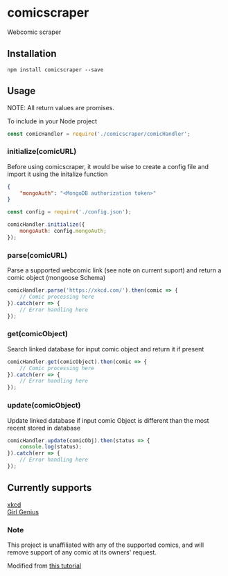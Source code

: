 # comicscraper

Webcomic scraper

## Installation

`npm install comicscraper --save`

## Usage

NOTE: All return values are promises.

To include in your Node project

```js
const comicHandler = require('./comicscraper/comicHandler';
```

### initialize(comicURL)

Before using comicscraper, it would be wise to create a config file and import it using the initalize function

```json
{
    "mongoAuth": "<MongoDB authorization token>"
}
```

```js
const config = require('./config.json');

comicHandler.initialize({
    mongoAuth: config.mongoAuth;
});
```

### parse(comicURL)

Parse a supported webcomic link (see note on current suport) and return a comic object (mongoose Schema)

```js
comicHandler.parse('https://xkcd.com/').then(comic => {
    // Comic processing here
}).catch(err => {
    // Error handling here
});
```

### get(comicObject)

Search linked database for input comic object and return it if present

```js
comicHandler.get(comicObject).then(comic => {
    // Comic processing here
}).catch(err => {
    // Error handling here
});
```

### update(comicObject)

Update linked database if input comic Object is different than the most recent stored in database

```js
comicHandler.update(comicObj).then(status => {
    console.log(status);
}).catch(err => {
    // Error handling here
});
```

## Currently supports

[xkcd](https://xkcd.com/)\
[Girl Genius](http://www.girlgeniusonline.com/)

### Note

This project is unaffiliated with any of the supported comics, and will remove support of any comic at  its owners' request.

Modified from [this tutorial](https://codeburst.io/an-introduction-to-web-scraping-with-node-js-1045b55c63f7)
